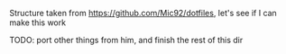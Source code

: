 Structure taken from https://github.com/Mic92/dotfiles, let's see if I can make this work

TODO: port other things from him, and finish the rest of this dir
